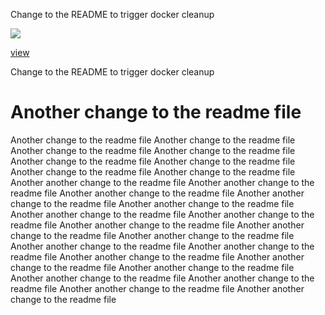 Change to the README to trigger docker cleanup  

![](https://brainard-jenkins-test.psych.upenn.edu/buildStatus/icon?job=Docker%20Cleanup)


[view](https://brainard-jenkins-test.psych.upenn.edu/job/Docker%20Cleanup/)

Change to the README to trigger docker cleanup
# Another change to the readme file
Another change to the readme file
Another change to the readme file
Another change to the readme file
Another change to the readme file
Another change to the readme file
Another change to the readme file
Another change to the readme file
Another change to the readme file
Another another change to the readme file
Another another change to the readme file
Another another change to the readme file
Another another change to the readme file
Another another change to the readme file
Another another change to the readme file
Another another change to the readme file
Another another change to the readme file
Another another change to the readme file
Another another change to the readme file
Another another change to the readme file
Another another change to the readme file
Another another change to the readme file
Another another change to the readme file
Another another change to the readme file
Another another change to the readme file
Another another change to the readme file
Another another change to the readme file
Another another change to the readme file
